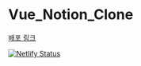 # Vue_Notion_Clone

[배포 링크](https://superb-meerkat-af9264.netlify.app/workspaces/99563)


[![Netlify Status](https://api.netlify.com/api/v1/badges/a24ab27d-9e02-4a49-97a4-70816d7a93ff/deploy-status)](https://app.netlify.com/sites/superb-meerkat-af9264/deploys)
